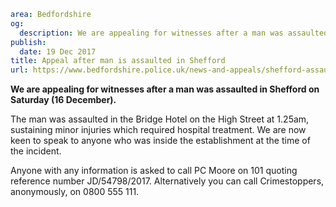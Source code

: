 ```yaml
area: Bedfordshire
og:
  description: We are appealing for witnesses after a man was assaulted in Shefford on Saturday (16 December).
publish:
  date: 19 Dec 2017
title: Appeal after man is assaulted in Shefford
url: https://www.bedfordshire.police.uk/news-and-appeals/shefford-assault-saturday-appeal
```

**We are appealing for witnesses after a man was assaulted in Shefford on Saturday (16 December).**

The man was assaulted in the Bridge Hotel on the High Street at 1.25am, sustaining minor injuries which required hospital treatment. We are now keen to speak to anyone who was inside the establishment at the time of the incident.

Anyone with any information is asked to call PC Moore on 101 quoting reference number JD/54798/2017. Alternatively you can call Crimestoppers, anonymously, on 0800 555 111.
